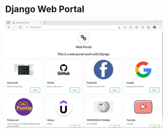 # Django Web Portal
<img src = "https://github.com/samrids/DjangoWebPortal/blob/main/screenshort/1632534537505.jpg">
<img scr = "https://www.youtube.com/watch?v=DVb2ppzRNYQ&ab_channel=SAMRIDSOMBOON">
